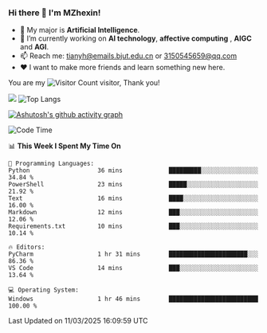 ### Hi there 👋 I'm MZhexin!

- 💬 My major is **Artificial Intelligence**.
- 🔭 I’m currently working on **AI technology**, **affective computing** , **AIGC** and **AGI**.
- 📫 Reach me: <tianyh@emails.bjut.edu.cn> or <3150545659@qq.com>
- :heart: I want to make more friends and learn something new here.

You are my ![Visitor Count](https://profile-counter.glitch.me/MZhexin/count.svg) visitor, Thank you!

 ![](https://github-readme-stats.vercel.app/api?username=MZhexin&show_icons=true&theme=transparent) ![Top Langs](https://github-readme-stats.vercel.app/api/top-langs/?username=MZhexin&layout=compact&theme=tokyonight) 

[![Ashutosh's github activity graph](https://github-readme-activity-graph.vercel.app/graph?username=MZhexin)](https://github.com/ashutosh00710/github-readme-activity-graph)



<!--START_SECTION:waka-->
![Code Time](http://img.shields.io/badge/Code%20Time-291%20hrs%2030%20mins-blue)

📊 **This Week I Spent My Time On** 

```text
💬 Programming Languages: 
Python                   36 mins             █████████░░░░░░░░░░░░░░░░   34.84 % 
PowerShell               23 mins             █████░░░░░░░░░░░░░░░░░░░░   21.92 % 
Text                     16 mins             ████░░░░░░░░░░░░░░░░░░░░░   16.00 % 
Markdown                 12 mins             ███░░░░░░░░░░░░░░░░░░░░░░   12.06 % 
Requirements.txt         10 mins             ███░░░░░░░░░░░░░░░░░░░░░░   10.14 % 

🔥 Editors: 
PyCharm                  1 hr 31 mins        ██████████████████████░░░   86.36 % 
VS Code                  14 mins             ███░░░░░░░░░░░░░░░░░░░░░░   13.64 % 

💻 Operating System: 
Windows                  1 hr 46 mins        █████████████████████████   100.00 % 
```


 Last Updated on 11/03/2025 16:09:59 UTC
<!--END_SECTION:waka-->


